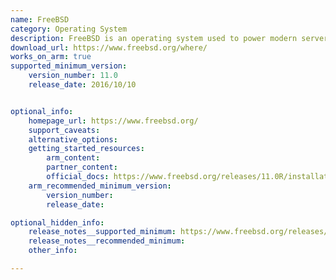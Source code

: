 ```yaml
---
name: FreeBSD
category: Operating System
description: FreeBSD is an operating system used to power modern servers, desktops, and embedded platforms. 
download_url: https://www.freebsd.org/where/
works_on_arm: true
supported_minimum_version:
    version_number: 11.0
    release_date: 2016/10/10


optional_info:
    homepage_url: https://www.freebsd.org/
    support_caveats:
    alternative_options:
    getting_started_resources:
        arm_content:  
        partner_content: 
        official_docs: https://www.freebsd.org/releases/11.0R/installation/
    arm_recommended_minimum_version:
        version_number:
        release_date:

optional_hidden_info:
    release_notes__supported_minimum: https://www.freebsd.org/releases/11.0R/announce/
    release_notes__recommended_minimum: 
    other_info: 

---
```

